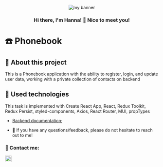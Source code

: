 <p align="center">
  <img src="https://user-images.githubusercontent.com/105170538/236946232-864d4a11-0d21-45da-ad80-e4cc8a245ddb.png" alt="my banner">
</p>

<h3 align="center">
Hi there, I'm Hanna! 👋 Nice to meet you!
</h3>

# ☎️ Phonebook


## 🌱 About this project

This is a Phonebook application with the ability to register, login, and update user data, working with a private collection of contacts on backend


## 💼 Used technologies

This task is implemented with Create React App, React, Redux Toolkit, Redux Persist, styled-components, Axios, React Router, MUI, propTypes

- [Backend documentation](https://connections-api.herokuapp.com/docs/);

- 💬 If you have any questions/feedback, please do not hesitate to reach out to
  me!

### 🤝 Contact me:

<a href="https://www.linkedin.com/in/hanna-konchakovska/"><img align="left" src="https://raw.githubusercontent.com/yushi1007/yushi1007/main/images/linkedin.svg" alt="Hanna | LinkedIn" width="21px"/></a>

